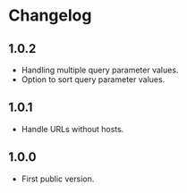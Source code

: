# Changelog

## 1.0.2

- Handling multiple query parameter values.
- Option to sort query parameter values.

## 1.0.1

- Handle URLs without hosts.

## 1.0.0

- First public version.

